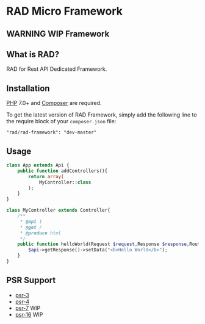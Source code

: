 RAD Micro Framework
==========================

## WARNING WIP Framework

## What is RAD?
RAD for Rest API Dedicated Framework.

## Installation

[PHP](https://php.net) 7.0+ and [Composer](https://getcomposer.org) are required.

To get the latest version of RAD Framework, simply add the following line to the require block of your `composer.json` file:

```
"rad/rad-framework": "dev-master"
```

## Usage

```php
class App extends Api {
    public function addControllers(){
        return array(
            MyController::class
        );
    }
}

class MyController extends Controller{
    /**
     * @api 1
     * @get /
     * @produce html
     */
    public function helloWorld(Request $request,Response $response,Route $route){
        $api->getResponse()->setData("<b>Hello World</b>");
    }
}

```

## PSR Support

* [psr-3](http://www.php-fig.org/psr/psr-3/)
* [psr-4](http://www.php-fig.org/psr/psr-4/)
* [psr-7](http://www.php-fig.org/psr/psr-7/) WIP
* [psr-16](http://www.php-fig.org/psr/psr-16/) WIP



